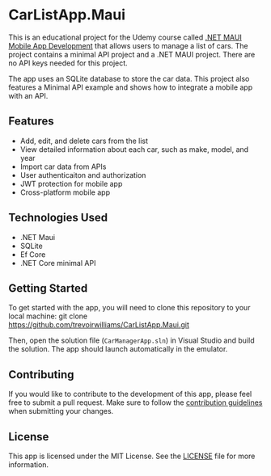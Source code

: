 # CarListApp.Maui

This is an educational project for the Udemy course called [.NET MAUI Mobile App Development](https://www.udemy.com/course/net-maui-mobile-app-development/?referralCode=A56083F1D67F21799FBB&couponCode=APRIL2023) that allows users to manage a list of cars. The project contains a minimal API project and a .NET MAUI project. There are no API keys needed for this project.

The app uses an SQLite database to store the car data. This project also features a Minimal API example and shows how to integrate a mobile app with an API. 

## Features

- Add, edit, and delete cars from the list
- View detailed information about each car, such as make, model, and year
- Import car data from APIs
- User authenticaiton and authorization
- JWT protection for mobile app
- Cross-platform mobile app

## Technologies Used

- .NET Maui
- SQLite
- Ef Core
- .NET Core minimal API

## Getting Started

To get started with the app, you will need to clone this repository to your local machine:
git clone https://github.com/trevoirwilliams/CarListApp.Maui.git

Then, open the solution file (`CarManagerApp.sln`) in Visual Studio and build the solution. The app should launch automatically in the emulator.

## Contributing

If you would like to contribute to the development of this app, please feel free to submit a pull request. Make sure to follow the [contribution guidelines](CONTRIBUTING.md) when submitting your changes.

## License

This app is licensed under the MIT License. See the [LICENSE](LICENSE) file for more information.
